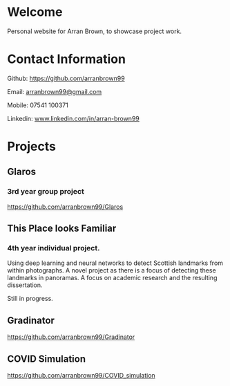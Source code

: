 # Welcome

Personal website for Arran Brown, to showcase project work. 

# Contact Information

Github: https://github.com/arranbrown99

Email: arranbrown99@gmail.com 

Mobile: 07541 100371

Linkedin: www.linkedin.com/in/arran-brown99

# Projects

## Glaros

### 3rd year group project



https://github.com/arranbrown99/Glaros

## This Place looks Familiar

### 4th year individual project. 

Using deep learning and neural networks to detect Scottish landmarks from within photographs. 
A novel project as there is a focus of detecting these landmarks in panoramas.
A focus on academic research and the resulting dissertation. 

Still in progress.

## Gradinator

https://github.com/arranbrown99/Gradinator

## COVID Simulation

https://github.com/arranbrown99/COVID_simulation

